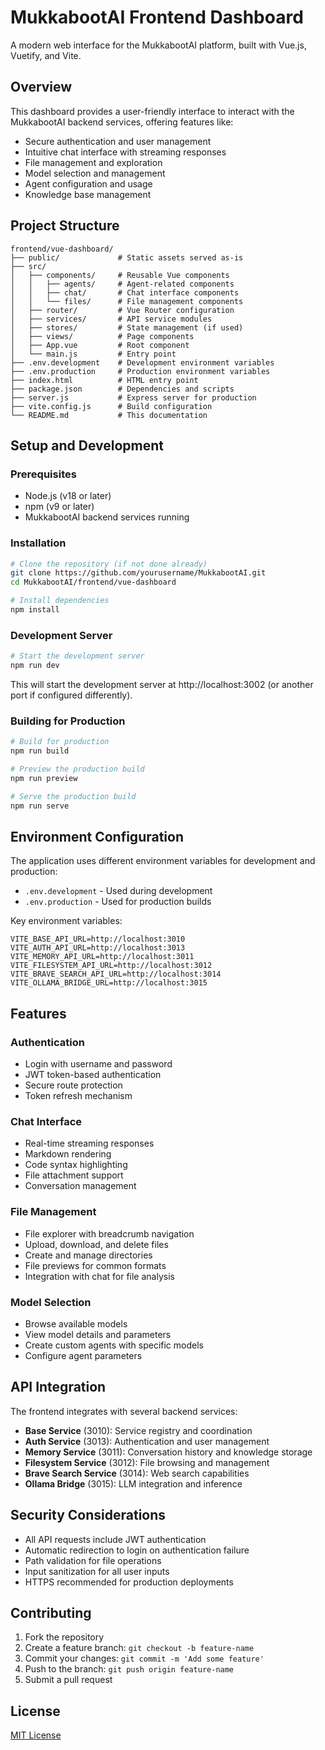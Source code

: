 # MukkabootAI Frontend Dashboard

A modern web interface for the MukkabootAI platform, built with Vue.js, Vuetify, and Vite.

## Overview

This dashboard provides a user-friendly interface to interact with the MukkabootAI backend services, offering features like:

- Secure authentication and user management
- Intuitive chat interface with streaming responses
- File management and exploration
- Model selection and management
- Agent configuration and usage
- Knowledge base management

## Project Structure

```
frontend/vue-dashboard/
├── public/             # Static assets served as-is
├── src/
│   ├── components/     # Reusable Vue components
│   │   ├── agents/     # Agent-related components
│   │   ├── chat/       # Chat interface components
│   │   └── files/      # File management components
│   ├── router/         # Vue Router configuration
│   ├── services/       # API service modules
│   ├── stores/         # State management (if used)
│   ├── views/          # Page components
│   ├── App.vue         # Root component
│   └── main.js         # Entry point
├── .env.development    # Development environment variables
├── .env.production     # Production environment variables
├── index.html          # HTML entry point
├── package.json        # Dependencies and scripts
├── server.js           # Express server for production
├── vite.config.js      # Build configuration
└── README.md           # This documentation
```

## Setup and Development

### Prerequisites

- Node.js (v18 or later)
- npm (v9 or later)
- MukkabootAI backend services running

### Installation

```bash
# Clone the repository (if not done already)
git clone https://github.com/yourusername/MukkabootAI.git
cd MukkabootAI/frontend/vue-dashboard

# Install dependencies
npm install
```

### Development Server

```bash
# Start the development server
npm run dev
```

This will start the development server at http://localhost:3002 (or another port if configured differently).

### Building for Production

```bash
# Build for production
npm run build

# Preview the production build
npm run preview

# Serve the production build
npm run serve
```

## Environment Configuration

The application uses different environment variables for development and production:

- `.env.development` - Used during development
- `.env.production` - Used for production builds

Key environment variables:

```
VITE_BASE_API_URL=http://localhost:3010
VITE_AUTH_API_URL=http://localhost:3013
VITE_MEMORY_API_URL=http://localhost:3011
VITE_FILESYSTEM_API_URL=http://localhost:3012
VITE_BRAVE_SEARCH_API_URL=http://localhost:3014
VITE_OLLAMA_BRIDGE_URL=http://localhost:3015
```

## Features

### Authentication

- Login with username and password
- JWT token-based authentication
- Secure route protection
- Token refresh mechanism

### Chat Interface

- Real-time streaming responses
- Markdown rendering
- Code syntax highlighting
- File attachment support
- Conversation management

### File Management

- File explorer with breadcrumb navigation
- Upload, download, and delete files
- Create and manage directories
- File previews for common formats
- Integration with chat for file analysis

### Model Selection

- Browse available models
- View model details and parameters
- Create custom agents with specific models
- Configure agent parameters

## API Integration

The frontend integrates with several backend services:

- **Base Service** (3010): Service registry and coordination
- **Auth Service** (3013): Authentication and user management
- **Memory Service** (3011): Conversation history and knowledge storage
- **Filesystem Service** (3012): File browsing and management
- **Brave Search Service** (3014): Web search capabilities
- **Ollama Bridge** (3015): LLM integration and inference

## Security Considerations

- All API requests include JWT authentication
- Automatic redirection to login on authentication failure
- Path validation for file operations
- Input sanitization for all user inputs
- HTTPS recommended for production deployments

## Contributing

1. Fork the repository
2. Create a feature branch: `git checkout -b feature-name`
3. Commit your changes: `git commit -m 'Add some feature'`
4. Push to the branch: `git push origin feature-name`
5. Submit a pull request

## License

[MIT License](LICENSE)
